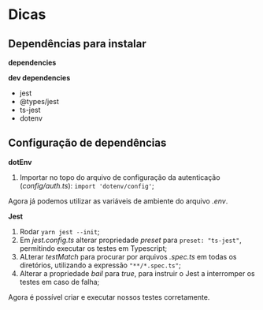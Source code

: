 # Dicas

## Dependências para instalar

**dependencies**

**dev dependencies**
- jest
- @types/jest
- ts-jest
- dotenv

## Configuração de dependências

**dotEnv**
1. Importar no topo do arquivo de configuração da autenticação (_config/auth.ts_): `import 'dotenv/config'`;

Agora já podemos utilizar as variáveis de ambiente do arquivo _.env_.

**Jest**
1. Rodar `yarn jest --init`;
1. Em _jest.config.ts_ alterar propriedade _preset_ para `preset: "ts-jest"`, permitindo executar os testes em Typescript;
1. ALterar _testMatch_ para procurar por arquivos _.spec.ts_ em todas os diretórios, utilizando a expressão `"**/*.spec.ts"`;
1. Alterar a propriedade _bail_ para _true_, para instruir o Jest a interromper os testes em caso de falha;

Agora é possível criar e executar nossos testes corretamente.
